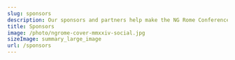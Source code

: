 ```yaml
---
slug: sponsors
description: Our sponsors and partners help make the NG Rome Conference possible. Come and say 'Ciao' on the day of the conference! June 27, 2024 / Rome, Italy
title: Sponsors
image: /photo/ngrome-cover-mmxxiv-social.jpg
sizeImage: summary_large_image
url: /sponsors
---
```

